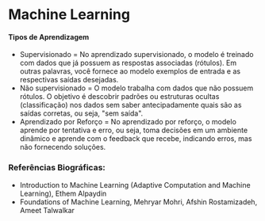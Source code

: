 # Machine Learning

#### Tipos de Aprendizagem
- Supervisionado = No aprendizado supervisionado, o modelo é treinado com dados que já possuem as respostas associadas (rótulos). Em outras palavras, você fornece ao modelo exemplos de entrada e as respectivas saídas desejadas.
- Não supervisionado = O modelo trabalha com dados que não possuem rótulos. O objetivo é descobrir padrões ou estruturas ocultas (classificação) nos dados sem saber antecipadamente quais são as saídas corretas, ou seja, "sem saída".
- Aprendizado por Reforço = No aprendizado por reforço, o modelo aprende por tentativa e erro, ou seja, toma decisões em um ambiente dinâmico e aprende com o feedback que recebe, indicando erros, mas não fornecendo soluções.

### Referências Biográficas:
- Introduction to Machine Learning (Adaptive Computation and Machine Learning), Ethem Alpaydin
- Foundations of Machine Learning, Mehryar Mohri, Afshin Rostamizadeh, Ameet Talwalkar
